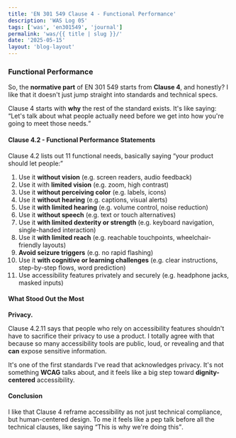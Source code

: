 ```yaml
---
title: 'EN 301 549 Clause 4 - Functional Performance'
description: 'WAS Log 05'
tags: ['was', 'en301549', 'journal']
permalink: 'was/{{ title | slug }}/'
date: '2025-05-15'
layout: 'blog-layout'
---
```


<div class="blog">
  <h3>Functional Performance</h3>
  <p>So, the <strong>normative part</strong> of EN 301 549 starts from <strong>Clause 4</strong>, and honestly? I like
    that it doesn't just jump straight into standards and technical specs. </p>

  <p>Clause 4 starts with <strong>why</strong> the rest of the standard exists. It's like saying: <q>Let's talk about
      what people actually need before we get into how you're going to meet those needs.</q></p>

  <h4>Clause 4.2 - Functional Performance Statements</h4>
  <p>Clause 4.2 lists out 11 functional needs, basically saying <q>your product should let people:</q></p>

  <ol>
    <li>Use it <strong>without vision</strong> (e.g. screen readers, audio feedback)</li>
    <li>Use it with <strong>limited vision</strong> (e.g. zoom, high contrast)</li>
    <li>Use it <strong>without perceiving color</strong> (e.g. labels, icons)</li>
    <li>Use it <strong>without hearing</strong> (e.g. captions, visual alerts)</li>
    <li>Use it <strong>with limited hearing</strong> (e.g. volume control, noise reduction)</li>
    <li>Use it <strong>without speech</strong> (e.g. text or touch alternatives)</li>
    <li>Use it <strong>with limited dexterity or strength</strong> (e.g. keyboard navigation, single-handed interaction)
    </li>
    <li>Use it <strong>with limited reach</strong> (e.g. reachable touchpoints, wheelchair-friendly layouts)</li>
    <li><strong>Avoid seizure triggers</strong> (e.g. no rapid flashing)</li>
    <li>Use it <strong>with cognitive or learning challenges</strong> (e.g. clear instructions, step-by-step flows,
      word prediction)</li>
    <li>Use accessibility features privately and securely (e.g. headphone jacks, masked inputs)</li>
  </ol>

  <h4>What Stood Out the Most</h4>
  <p><strong>Privacy.</strong></p>
  <p>Clause 4.2.11 says that people who rely on accessibility features shouldn't have to
    sacrifice their privacy to use a product. I totally agree with that because so many accessibility tools are public,
    loud, or revealing and that <strong>can</strong> expose sensitive information.</p>

  <p>It's one of the first standards I've read that acknowledges privacy. It's not something <strong>WCAG</strong> talks
    about, and it feels like a big step toward <strong>dignity-centered</strong> accessibility.
  </p>

  <h4>Conclusion</h4>
  <p>I like that Clause 4 reframe accessibility as not just technical compliance, but human-centered design. To me it
    feels like a pep talk before all the technical clauses, like saying <q>This is why we're doing this</q>.</p>

</div>
